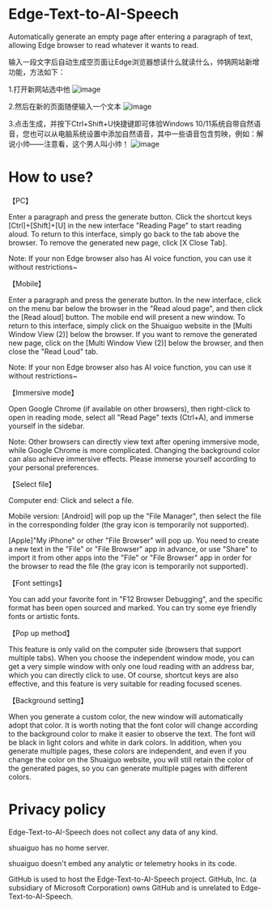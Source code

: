 # Edge-Text-to-AI-Speech

Automatically generate an empty page after entering a paragraph of text, allowing Edge browser to read whatever it wants to read.

输入一段文字后自动生成空页面让Edge浏览器想读什么就读什么，帅锅网站新增功能，方法如下：

1.打开新网站选中他
![image](https://github.com/user-attachments/assets/6a59fae3-dab5-4ef6-ac5d-2c2e2f56e815)

2.然后在新的页面随便输入一个文本
![image](https://github.com/user-attachments/assets/36b1c764-8dd6-4a22-94e1-ffd2a1dbfcab)

3.点击生成，并按下Ctrl+Shift+U快捷键即可体验Windows 10/11系统自带自然语音，您也可以从电脑系统设置中添加自然语音，其中一些语音包含剪映，例如：解说小帅——注意看，这个男人叫小帅！
![image](https://github.com/user-attachments/assets/be1a2ca5-40c5-46d3-a6cd-a0a4d6e7bcc3)

# How to use?

【PC】

Enter a paragraph and press the generate button. Click the shortcut keys [Ctrl]+[Shift]+[U] in the new interface "Reading Page" to start reading aloud. To return to this interface, simply go back to the tab above the browser. To remove the generated new page, click [X Close Tab].

Note: If your non Edge browser also has AI voice function, you can use it without restrictions~

【Mobile】

Enter a paragraph and press the generate button. In the new interface, click on the menu bar below the browser in the "Read aloud page", and then click the [Read aloud] button. The mobile end will present a new window. To return to this interface, simply click on the Shuaiguo website in the [Multi Window View (2)] below the browser. If you want to remove the generated new page, click on the [Multi Window View (2)] below the browser, and then close the "Read Loud" tab.

Note: If your non Edge browser also has AI voice function, you can use it without restrictions~

【Immersive mode】

Open Google Chrome (if available on other browsers), then right-click to open in reading mode, select all "Read Page" texts (Ctrl+A), and immerse yourself in the sidebar.

Note: Other browsers can directly view text after opening immersive mode, while Google Chrome is more complicated. Changing the background color can also achieve immersive effects. Please immerse yourself according to your personal preferences.

【Select file】

Computer end: Click and select a file.

Mobile version: [Android] will pop up the "File Manager", then select the file in the corresponding folder (the gray icon is temporarily not supported).

[Apple]"My iPhone" or other "File Browser" will pop up. You need to create a new text in the "File" or "File Browser" app in advance, or use "Share" to import it from other apps into the "File" or "File Browser" app in order for the browser to read the file (the gray icon is temporarily not supported).

【Font settings】

You can add your favorite font in "F12 Browser Debugging", and the specific format has been open sourced and marked. You can try some eye friendly fonts or artistic fonts.

【Pop up method】

This feature is only valid on the computer side (browsers that support multiple tabs). When you choose the independent window mode, you can get a very simple window with only one loud reading with an address bar, which you can directly click to use. Of course, shortcut keys are also effective, and this feature is very suitable for reading focused scenes.

【Background setting】

When you generate a custom color, the new window will automatically adopt that color. It is worth noting that the font color will change according to the background color to make it easier to observe the text. The font will be black in light colors and white in dark colors. In addition, when you generate multiple pages, these colors are independent, and even if you change the color on the Shuaiguo website, you will still retain the color of the generated pages, so you can generate multiple pages with different colors.

# Privacy policy

Edge-Text-to-AI-Speech does not collect any data of any kind.

﻿shuaiguo has no home server.

shuaiguo doesn't embed any analytic or telemetry hooks in its code.

﻿GitHub is used to host the Edge-Text-to-AI-Speech project. GitHub, Inc. (a subsidiary of Microsoft Corporation) owns GitHub and is unrelated to Edge-Text-to-AI-Speech.
